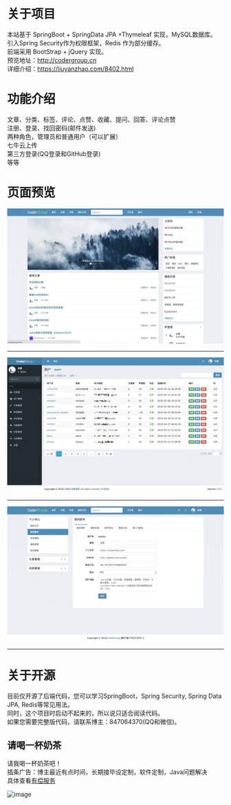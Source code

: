 # 关于项目
本站基于 SpringBoot + SpringData JPA +Thymeleaf 实现，MySQL数据库。<br/>
引入Spring Security作为权限框架，Redis 作为部分缓存。<br/>
前端采用 BootStrap + jQuery 实现。<br/>
预览地址：http://codergroup.cn <br/>
详细介绍：https://liuyanzhao.com/8402.html  <br/>

# 功能介绍
文章、分类、标签、评论、点赞、收藏、提问、回答、评论点赞  <br/>
注册、登录、找回密码(邮件发送) <br/>
两种角色，管理员和普通用户（可以扩展） <br/>
七牛云上传 <br/>
第三方登录(QQ登录和GitHub登录) <br/>
等等  <br/>

# 页面预览
![image](img/1.jpg)
<hr/>

![image](img/2.jpg)
<hr/>

![image](img/3.jpg)
<hr/>


# 关于开源
目前仅开源了后端代码，您可以学习SpringBoot，Spring Security, Spring Data JPA, Redis等常见用法。 <br/>
同时，这个项目时启动不起来的，所以说只适合阅读代码。 <br/>
如果您需要完整版代码，请联系博主：847064370(QQ和微信)。

## 请喝一杯奶茶
请我喝一杯奶茶吧！ <br/>
插条广告：博主最近有点时间，长期接毕设定制，软件定制，Java问题解决 <br/>
具体查看[有偿服务](https://liuyanzhao.com/bulletin/my-service)

![image](https://github.com/saysky/ForestBlog/blob/master/uploads/donate.png)

